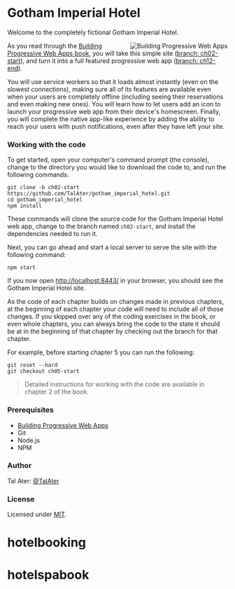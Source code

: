 # Gotham Imperial Hotel

Welcome to the completely fictional Gotham Imperial Hotel.

<a href="https://pwabook.com/oreillyrepo"><img align="right" src="https://github.com/TalAter/awesome-progressive-web-apps/raw/master/images/mpwa.png" alt="Building Progressive Web Apps"></a>

As you read through the <a href="https://pwabook.com/oreillyrepo">Building Progressive Web Apps book</a>, you will take this simple site ([branch: ch02-start](https://github.com/TalAter/gotham_imperial_hotel/tree/ch02-start)), and turn it into a full featured progressive web app ([branch: ch12-end](https://github.com/TalAter/gotham_imperial_hotel/tree/ch12-end)).

You will use service workers so that it loads almost instantly (even on the slowest connections), making sure all of its features are available even when your users are completely offline (including seeing their reservations and even making new ones). You will learn how to let users add an icon to launch your progressive web app from their device's homescreen. Finally, you will complete the native app-like experience by adding the ability to reach your users with push notifications, even after they have left your site.

### Working with the code

To get started, open your computer's command prompt (the console), change to the directory you would like to download the code to, and run the following commands:

````
git clone -b ch02-start https://github.com/TalAter/gotham_imperial_hotel.git
cd gotham_imperial_hotel
npm install
````

These commands will clone the source code for the Gotham Imperial Hotel web app, change to the branch named `ch02-start`, and install the dependencies needed to run it.

Next, you can go ahead and start a local server to serve the site with the following command:

````
npm start
````

If you now open [http://localhost:8443/](http://localhost:8443/) in your browser, you should see the Gotham Imperial Hotel site.

As the code of each chapter builds on changes made in previous chapters, at the beginning of each chapter your code will need to include all of those changes. If you skipped over any of the coding exercises in the book, or even whole chapters, you can always bring the code to the state it should be at in the beginning of that chapter by checking out the branch for that chapter.

For example, before starting chapter 5 you can run the following:

````
git reset --hard
git checkout ch05-start
````

> Detailed instructions for working with the code are available in chapter 2 of the book.

### Prerequisites

* <a href="https://pwabook.com/oreillyrepo">Building Progressive Web Apps</a>
* Git
* Node.js
* NPM

### Author

Tal Ater: [@TalAter](https://twitter.com/TalAter)

### License

Licensed under [MIT](https://github.com/TalAter/Progressive-UI-KITT/blob/master/LICENSE).
# hotelbooking
# hotelspabook
